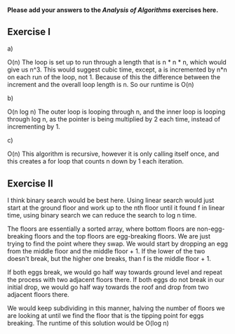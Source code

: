 #### Please add your answers to the ***Analysis of  Algorithms*** exercises here.

## Exercise I

a)

O(n)
The loop is set up to run through a length that is n * n * n, which would give us n^3. This would suggest cubic time, except, a is incremented by n*n on each run of the loop, not 1. Because of this the difference between the increment and the overall loop length is n. So our runtime is O(n)

b)

O(n log n)
The outer loop is looping through n, and the inner loop is looping through log n, as the pointer is being multiplied by 2 each time, instead of incrementing by 1.

c)

O(n)
This algorithm is recursive, however it is only calling itself once, and this creates a for loop that counts n down by 1 each iteration.

## Exercise II

I think binary search would be best here. Using linear search would just start at the ground floor and work up to the nth floor until it found f in linear time, using binary search we can reduce the search to log n time. 

The floors are essentially a sorted array, where bottom floors are non-egg-breaking floors and the top floors are egg-breaking floors. We are just trying to find the point where they swap. We would start by dropping an egg from the middle floor and the middle floor + 1. If the lower of the two doesn't break, but the higher one breaks, than f is the middle floor + 1. 

If both eggs break, we would go half way towards ground level and repeat the process with two adjacent floors there. If both eggs do not break in our initial drop, we would go half way towards the roof and drop from two adjacent floors there. 

We would keep subdividing in this manner, halving the number of floors we are looking at until we find the floor that is the tipping point for eggs breaking. The runtime of this solution would be O(log n)
